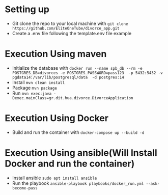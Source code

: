 # Setting up 
  * Git clone the repo to your local machine with `git clone https://github.com/EliteOneTube/divorce_app.git`
  * Create a .env file following the template.env file example

# Execution Using maven
  * Initialize the database with `docker run --name spb_db --rm -e POSTGRES_DB=divorces -e POSTGRES_PASSWORD=pass123  -p 5432:5432 -v pgdata14:/var/lib/postgresql/data  -d postgres:14`
  * Install  `mvn clean install`
  * Package `mvn package`
  * Run `mvn exec:java -Dexec.mainClass=gr.dit.hua.divorce.DivorceApplication`

#  Execution Using Docker
  * Build and run the container with `docker-compose up --build -d`

# Execution Using ansible(Will Install Docker and run the container)
  * Install ansible `sudo apt install ansible`
  * Run the playbook `ansible-playbook playbooks/docker_run.yml --ask-become-pass`